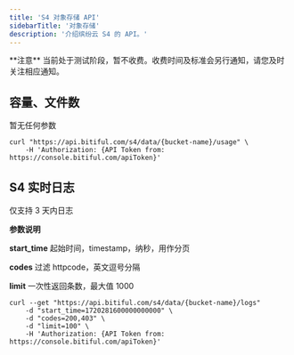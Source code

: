 ```yaml
---
title: 'S4 对象存储 API'
sidebarTitle: '对象存储'
description: '介绍缤纷云 S4 的 API。'
---
```


<Warning>
**注意**
当前处于测试阶段，暂不收费。收费时间及标准会另行通知，请您及时关注相应通知。
</Warning>

## 容量、文件数
暂无任何参数

```shell
curl "https://api.bitiful.com/s4/data/{bucket-name}/usage" \
    -H 'Authorization: {API Token from: https://console.bitiful.com/apiToken}'
```

## S4 实时日志
仅支持 3 天内日志

<Tip>

**参数说明**

**start_time**   起始时间，timestamp，纳秒，用作分页

**codes**        过滤 httpcode，英文逗号分隔

**limit**        一次性返回条数，最大值 1000

</Tip>

```shell
curl --get "https://api.bitiful.com/s4/data/{bucket-name}/logs"
    -d "start_time=1720281600000000000" \
    -d "codes=200,403" \
    -d "limit=100" \
    -H 'Authorization: {API Token from: https://console.bitiful.com/apiToken}'
```